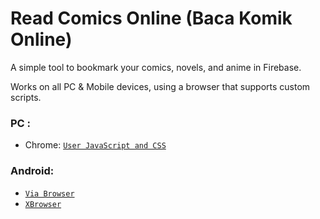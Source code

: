 # Read Comics Online (Baca Komik Online)

A simple tool to bookmark your comics, novels, and anime in Firebase.

Works on all PC & Mobile devices, using a browser that supports custom scripts.

### PC :
- Chrome: [`User JavaScript and CSS`](https://chrome.google.com/webstore/detail/nbhcbdghjpllgmfilhnhkllmkecfmpld)

### Android:
- [`Via Browser`](https://play.google.com/store/apps/details?id=mark.via.gp&hl=en)
- [`XBrowser`](https://play.google.com/store/apps/details?id=com.xbrowser.play&hl=en)
